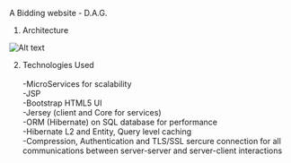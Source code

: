 A Bidding website - D.A.G.

1. Architecture 


![Alt text](https://cloud.githubusercontent.com/assets/13588019/25640786/9d42c55a-2f56-11e7-9cfb-a900bdb560eb.png "Optional title")

2. Technologies Used<br/><br/>
-MicroServices for scalability<br/>
-JSP<br/>
-Bootstrap HTML5 UI<br/>
-Jersey (client and Core for services)<br/>
-ORM (Hibernate) on SQL database for performance<br/>
-Hibernate L2 and Entity, Query level caching<br/>
-Compression, Authentication and TLS/SSL sercure connection for all communications between server-server and server-client interactions

